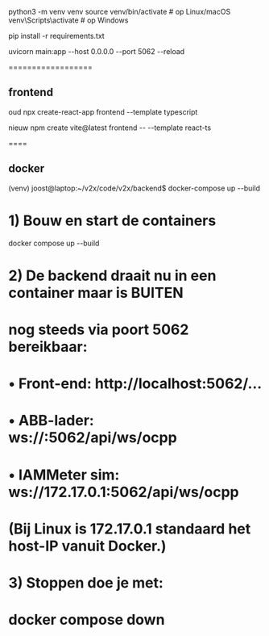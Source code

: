 
python3 -m venv venv
source venv/bin/activate     # op Linux/macOS
venv\Scripts\activate        # op Windows

pip install -r requirements.txt

uvicorn main:app --host 0.0.0.0 --port 5062 --reload













==================


## frontend

oud
npx create-react-app frontend --template typescript

nieuw
npm create vite@latest frontend -- --template react-ts



==== 
## docker

(venv) joost@laptop:~/v2x/code/v2x/backend$ docker-compose up --build









# 1) Bouw en start de containers
docker compose up --build

# 2) De backend draait nu in een container maar is BUITEN
#    nog steeds via poort 5062 bereikbaar:
#    • Front-end:      http://localhost:5062/…
#    • ABB-lader:      ws://<LAN-IP-PC>:5062/api/ws/ocpp
#    • IAMMeter sim:   ws://172.17.0.1:5062/api/ws/ocpp
#
#   (Bij Linux is 172.17.0.1 standaard het host-IP vanuit Docker.)
#
# 3) Stoppen doe je met:
# docker compose down
